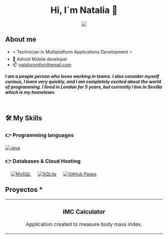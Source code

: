 <div align="center">
<h1 align="center">Hi, I´m Natalia 👋</h1>
<img src="https://media.licdn.com/dms/image/D4D16AQFiQRDtFoXtwg/profile-displaybackgroundimage-shrink_350_1400/0/1673039577731?e=1717027200&v=beta&t=ADapwFBcDa8h8bNhk5t61z6gfELyfEjSi7mXHN_m17Y">
</div>
<a href="https://www.linkedin.com/in/natalia-%C3%A1lvarez-romero-3a607960/"></a>

## About me

- ⭐ Technician in Multiplatform Applications Development ⭐ 
- 📲 Adroid Mobile developer
- 📫 natalvromfoc@gmail.com
  

 <p><i><b>I am a people person who loves working in teams. I also consider myself curious, I learn very quickly, and I am completely excited about the world of programming. I lived in London for 5 years, but currently I live in Sevilla which is my hometown.</b></i></p>

<br>

## 🛠️ My Skills

### 👉 Programming languages

<p align="left"> 
<a href="https://www.java.com/en/">
    <img alt="Java" src="https://img.shields.io/badge/Java-ED8B00?style=for-the-badge&logo=java&logoColor=white"/>
  </a>

</p>

### 👉 Databases & Cloud Hosting
<p align="left">
  &emsp;
    <a href="https://www.mysql.com/"><img alt="MySQL" src="https://img.shields.io/badge/MySQL-00000F?style=for-the-badge&logo=mysql&logoColor=white"></a>
  &emsp;
    <a href="https://www.sqlite.org/"><img alt="SQLite" src ="https://img.shields.io/badge/SQLite-07405E?style=for-the-badge&logo=sqlite&logoColor=white"/></a>
  &emsp;
    <a href="https://www.github.com"><img alt="GitHub Pages" src="https://img.shields.io/badge/GitHub-100000?style=for-the-badge&logo=github&logoColor=white"></a>
  &emsp;

## Proyectos *
<table>
<tr>
<td width="50%">
<h3 align="center">IMC Calculator</h3>
<div align="center">
<a href="https://github.com/Agnaslia90/Calculate_IMC.git" target="_blank"></a>
<p>Application created to measure body mass index.</strong> 
</div>
                                                                                      
